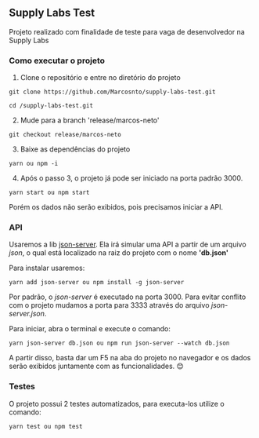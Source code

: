 ## Supply Labs Test

Projeto realizado com finalidade de teste para vaga de desenvolvedor na Supply Labs

### Como executar o projeto

1. Clone o repositório e entre no diretório do projeto
```
git clone https://github.com/Marcosnto/supply-labs-test.git
```
```
cd /supply-labs-test.git
```

2. Mude para a branch 'release/marcos-neto'
```
git checkout release/marcos-neto
```

3. Baixe as dependências do projeto 
```
yarn ou npm -i
```

4. Após o passo 3, o projeto já pode ser iniciado na porta padrão 3000.
```
yarn start ou npm start
```

Porém os dados não serão exibidos, pois precisamos iniciar a API. 

### API
Usaremos a lib [json-server](https://github.com/typicode/json-server). Ela irá simular uma API a partir de um arquivo _json_, o qual está localizado na raiz do projeto com o nome **'db.json'**

Para instalar usaremos:
```
yarn add json-server ou npm install -g json-server
```

Por padrão, o _json-server_ é executado na porta 3000. Para evitar conflito com o projeto mudamos a porta para 3333 através do arquivo _json-server.json_. 

Para iniciar, abra o terminal e execute o comando:
```
yarn json-server db.json ou npm run json-server --watch db.json
```

A partir disso, basta dar um F5 na aba do projeto no navegador e os dados serão exibidos juntamente com as funcionalidades. 😊 

### Testes 
O projeto possui 2 testes automatizados, para executa-los utilize o comando:
```
yarn test ou npm test
```
